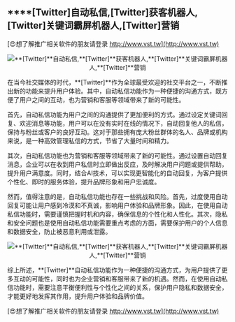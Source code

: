 ## ****[Twitter]**自动私信,**[Twitter]**获客机器人,**[Twitter]**关键词霸屏机器人,**[Twitter]**营销**

[😍想了解推广相关软件的朋友请登录 http://www.vst.tw](http://www.vst.tw)

 <center><img src="https://vst.tw/MP4/tuiguang/png/6.png" alt="**[Twitter]**自动私信,**[Twitter]**获客机器人,**[Twitter]**关键词霸屏机器人,**[Twitter]**营销"></center>

在当今社交媒体的时代，**[Twitter]**作为全球最受欢迎的社交平台之一，不断推出新的功能来提升用户体验。其中，自动私信功能作为一种便捷的沟通方式，既方便了用户之间的互动，也为营销和客服等领域带来了新的可能性。

首先，自动私信功能为用户之间的沟通提供了更加便利的方式。通过设定关键词回复、欢迎消息等功能，用户可以在没有实时在线的情况下，自动回复他人的私信，保持与粉丝或客户的良好互动。这对于那些拥有庞大粉丝群体的名人、品牌或机构来说，是一种高效管理私信的方式，节省了大量时间和精力。

其次，自动私信功能也为营销和客服等领域带来了新的可能性。通过设置自动回复消息，企业可以在收到用户私信时立即做出反应，及时解决用户问题或提供帮助，提升用户满意度。同时，结合AI技术，可以实现更智能化的自动回复，为客户提供个性化、即时的服务体验，提升品牌形象和用户忠诚度。

然而，值得注意的是，自动私信功能也存在一些挑战和风险。首先，过度使用自动回复可能让用户感到冷漠和不真诚，影响用户体验和品牌形象。因此，在使用自动私信功能时，需要谨慎把握时机和内容，确保信息的个性化和人性化。其次，隐私和安全问题也是使用自动私信功能需要重点考虑的方面，需要保护用户的个人信息和数据安全，防止被恶意利用或泄露。

 <center><img src="https://vst.tw/MP4/tuiguang/png/8.png" alt="**[Twitter]**自动私信,**[Twitter]**获客机器人,**[Twitter]**关键词霸屏机器人,**[Twitter]**营销"></center>

综上所述，**[Twitter]**自动私信功能作为一种便捷的沟通方式，为用户提供了更多互动的可能性，同时也为企业营销和客服带来了新的机遇。然而，在使用自动私信功能时，需要注意平衡便利性与个性化之间的关系，保护用户隐私和数据安全，才能更好地发挥其作用，提升用户体验和品牌价值。

[😍想了解推广相关软件的朋友请登录 http://www.vst.tw](http://www.vst.tw)



